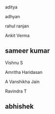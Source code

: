 
aditya

adhyan

rahul ranjan

Ankit Verma

## sameer kumar

Vishnu S

Amritha Haridasan

A Vanshikha Jain

Ravindra T

## abhishek
